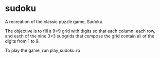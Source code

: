 # sudoku
A recreation of the classic puzzle game, Sudoku.

The objective is to fill a 9×9 grid with digits so that each column, each row, and each of the nine 3×3 subgrids that compose the grid contain all of the digits from 1 to 9.

To play the game, run play_sudoku.rb
